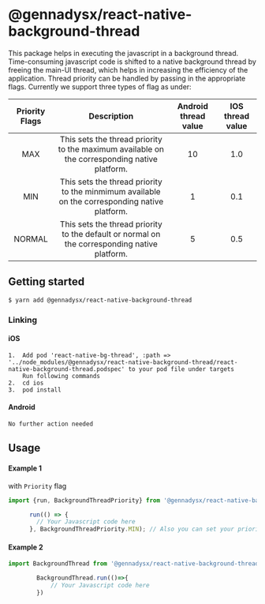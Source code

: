 
# @gennadysx/react-native-background-thread

This package helps in executing the javascript in a background thread. Time-consuming javascript code is shifted to a native background thread by freeing the main-UI thread, which helps in increasing the efficiency of the application.
Thread priority can be handled by passing in the appropriate flags. Currently we support three types of flag as under:

| Priority Flags      | Description | Android thread value     | IOS thread value     |
| :----:       |    :----:   |     :----: | :----: |
| MAX      | This sets the thread priority to the maximum available on the corresponding native platform.       | 10  | 1.0 |
| MIN   | This sets the thread priority to the minmimum available on the corresponding native platform.        | 1     | 0.1 |
| NORMAL   | This sets the thread priority to the default or normal on the corresponding native platform.        | 5     | 0.5 |

## Getting started

`$ yarn add @gennadysx/react-native-background-thread`

### Linking

#### iOS
	1. 	Add pod 'react-native-bg-thread', :path => '../node_modules/@gennadysx/react-native-background-thread/react-native-background-thread.podspec' to your pod file under targets
		Run following commands
	2. 	cd ios
	3. 	pod install

#### Android
	No further action needed

## Usage
#### Example 1

with `Priority` flag
```javascript
import {run, BackgroundThreadPriority} from '@gennadysx/react-native-background-thread';

      run(() => {
        // Your Javascript code here
      }, BackgroundThreadPriority.MIN); // Also you can set your priority here BackgroundThreadPriority.MAX or BackgroundThreadPriority.NORMAL

```

#### Example 2

```javascript
import BackgroundThread from '@gennadysx/react-native-background-thread';

        BackgroundThread.run(()=>{
            // Your Javascript code here
        })

```


